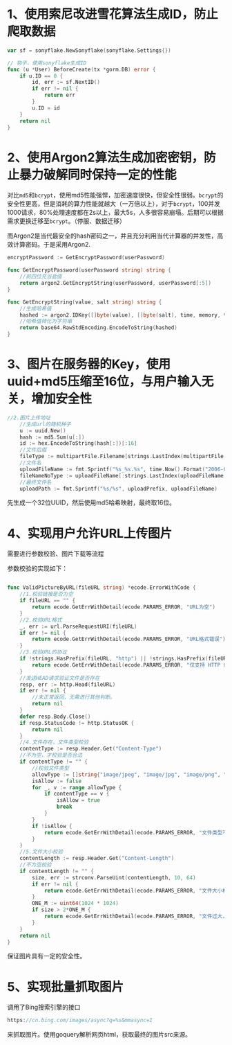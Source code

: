 # 1、使用索尼改进雪花算法生成ID，防止爬取数据

```go
var sf = sonyflake.NewSonyflake(sonyflake.Settings{})

// 钩子，使用sonyflake生成ID
func (u *User) BeforeCreate(tx *gorm.DB) error {
	if u.ID == 0 {
		id, err := sf.NextID()
		if err != nil {
			return err
		}
		u.ID = id
	}
	return nil
}
```



# 2、使用Argon2算法生成加密密钥，防止暴力破解同时保持一定的性能

对比`md5`和`bcrypt`，使用md5性能强悍，加密速度很快，但安全性很弱。`bcrypt`的安全性更高，但是消耗的算力性能就越大（一万倍以上），对于`bcrypt`，100并发1000请求，80%处理速度都在2s以上，最大5s，人多很容易崩塌。后期可以根据需求更换迁移至`bcrypt`。（停服、数据迁移）

而Argon2是当代最安全的hash密码之一，并且充分利用当代计算器的并发性，高效计算密码。于是采用Argon2.

```go
encryptPassword := GetEncryptPassword(userPassword)

func GetEncryptPassword(userPassword string) string {
	//前四位充当盐值
	return argon2.GetEncryptString(userPassword, userPassword[:5])
}

func GetEncryptString(value, salt string) string {
	//生成哈希值
	hashed := argon2.IDKey([]byte(value), []byte(salt), time, memory, threads, keyLen)
	//哈希值转化为字符串
	return base64.RawStdEncoding.EncodeToString(hashed)
}
```

# 3、图片在服务器的Key，使用uuid+md5压缩至16位，与用户输入无关，增加安全性

```go
//2.图片上传地址
	//生成url的随机种子
	u := uuid.New()
	hash := md5.Sum(u[:])
	id := hex.EncodeToString(hash[:])[:16]
	//文件后缀
	fileType := multipartFile.Filename[strings.LastIndex(multipartFile.Filename, ".")+1:]
	//文件名
	uploadFileName := fmt.Sprintf("%s_%s.%s", time.Now().Format("2006-01-02"), id, fileType)
	fileNameNoType := uploadFileName[:strings.LastIndex(uploadFileName, ".")]
	//最终文件名
	uploadPath := fmt.Sprintf("%s/%s", uploadPrefix, uploadFileName)
```

先生成一个32位UUID，然后使用md5哈希映射，最终取16位。

# 4、实现用户允许URL上传图片

需要进行参数校验、图片下载等流程

参数校验的实现如下：

```go

func ValidPictureByURL(fileURL string) *ecode.ErrorWithCode {
	//1.校验链接是否为空
	if fileURL == "" {
		return ecode.GetErrWithDetail(ecode.PARAMS_ERROR, "URL为空")
	}
	//2.校验URL格式
	_, err := url.ParseRequestURI(fileURL)
	if err != nil {
		return ecode.GetErrWithDetail(ecode.PARAMS_ERROR, "URL格式错误")
	}
	//3.校验URL的协议
	if !strings.HasPrefix(fileURL, "http") || !strings.HasPrefix(fileURL, "https") {
		return ecode.GetErrWithDetail(ecode.PARAMS_ERROR, "仅支持 HTTP 或 HTTPS 协议的文件地址")
	}
	//发送HEAD请求验证文件是否存在
	resp, err := http.Head(fileURL)
	if err != nil {
		//未正常返回，无需进行其他判断。
		return nil
	}
	defer resp.Body.Close()
	if resp.StatusCode != http.StatusOK {
		return nil
	}
	//4.文件存在，文件类型校验
	contentType := resp.Header.Get("Content-Type")
	//不为空，才校验是否合法
	if contentType != "" {
		//校验文件类型
		allowType := []string{"image/jpeg", "image/jpg", "image/png", "image/webp"}
		isAllow := false
		for _, v := range allowType {
			if contentType == v {
				isAllow = true
				break
			}
		}
		if !isAllow {
			return ecode.GetErrWithDetail(ecode.PARAMS_ERROR, "文件类型不支持")
		}
	}
	//5.文件大小校验
	contentLength := resp.Header.Get("Content-Length")
	//不为空校验
	if contentLength != "" {
		size, err := strconv.ParseUint(contentLength, 10, 64)
		if err != nil {
			return ecode.GetErrWithDetail(ecode.PARAMS_ERROR, "文件大小格式异常")
		}
		ONE_M := uint64(1024 * 1024)
		if size > 2*ONE_M {
			return ecode.GetErrWithDetail(ecode.PARAMS_ERROR, "文件过大，不能超过2MB")
		}
	}
	return nil
}
```

保证图片具有一定的安全性。

# 5、实现批量抓取图片

调用了Bing搜索引擎的接口

```go
https://cn.bing.com/images/async?q=%s&mmasync=1
```

来抓取图片。使用goquery解析网页html，获取最终的图片src来源。
